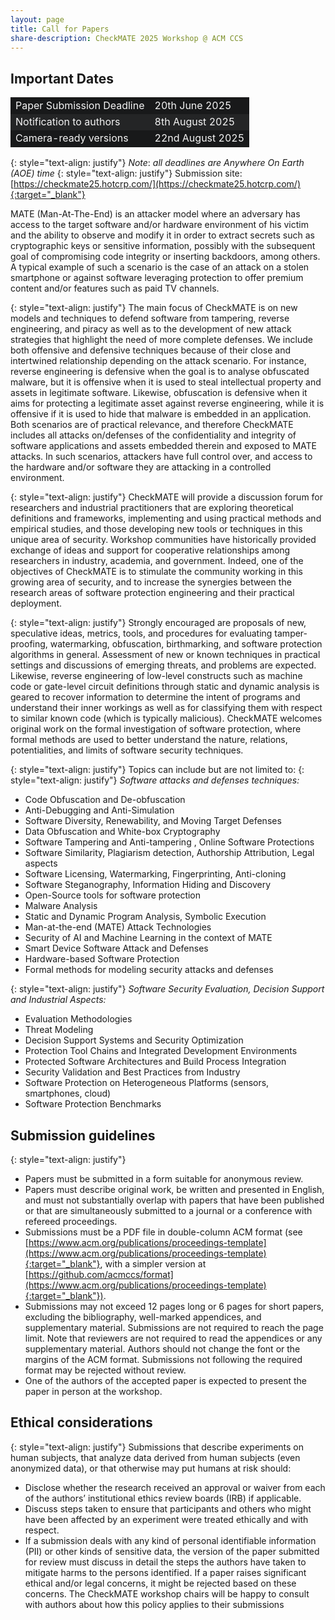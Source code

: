 ```yaml
---
layout: page
title: Call for Papers
share-description: CheckMATE 2025 Workshop @ ACM CCS
---
```


## Important Dates

<table>
  <tbody>
    <tr style="background-color:#18191a; color:#F4F4F4">
      <td>Paper Submission Deadline</td>
      <td>20th June 2025</td>
    </tr>
    <tr style="background-color:#242526; color:#F4F4F4">
      <td>Notification to authors</td>
      <td>8th August 2025</td>
    </tr>
    <tr style="background-color:#18191a; color:#F4F4F4">
      <td>Camera-ready versions</td>
      <td>22nd August 2025</td>
    </tr>
  </tbody>
</table>

{: style="text-align: justify"}
*Note*: _all deadlines are Anywhere On Earth (AOE) time_
{: style="text-align: justify"}
Submission site: [https://checkmate25.hotcrp.com/](https://checkmate25.hotcrp.com/){:target="_blank"}

MATE (Man-At-The-End) is an attacker model where an adversary has access to the target software and/or hardware environment of his victim and the ability to observe and modify it in order to extract secrets such as cryptographic keys or sensitive information, possibly with the subsequent goal of compromising code integrity or inserting backdoors, among others. A typical example of such a scenario is the case of an attack on a stolen smartphone or against software leveraging protection to offer premium content and/or features such as paid TV channels. 

{: style="text-align: justify"}
The main focus of CheckMATE is on new models and techniques to defend software from tampering, reverse engineering, and piracy as well as to the development of new attack strategies that highlight the need of more complete defenses. We include both offensive and defensive techniques because of their close and intertwined relationship depending on the attack scenario. For instance, reverse engineering is defensive when the goal is to analyse obfuscated malware, but it is offensive when it is used to steal intellectual property and assets in legitimate software. Likewise, obfuscation is defensive when it aims for protecting a legitimate asset against reverse engineering, while it is offensive if it is used to hide that malware is embedded in an application. Both scenarios are of practical relevance, and therefore CheckMATE includes all attacks on/defenses of the confidentiality and integrity of software applications and assets embedded therein and exposed to MATE attacks. In such scenarios, attackers have full control over, and access to the hardware and/or software they are attacking in a controlled environment.

{: style="text-align: justify"}
CheckMATE will provide a discussion forum for researchers and industrial practitioners that are exploring theoretical definitions and frameworks, implementing and using practical methods and empirical studies, and those developing new tools or techniques in this unique area of security. Workshop communities have historically provided exchange of ideas and support for cooperative relationships among researchers in industry, academia, and government. Indeed, one of the objectives of CheckMATE is to stimulate the community working in this growing area of security, and to increase the synergies between the research areas of software protection engineering and their practical deployment.

{: style="text-align: justify"}
Strongly encouraged are proposals of new, speculative ideas, metrics, tools, and procedures for evaluating tamper-proofing, watermarking, obfuscation, birthmarking, and software protection algorithms in general. Assessment of new or known techniques in practical settings and discussions of emerging threats, and problems are expected. Likewise, reverse engineering of low-level constructs such as machine code or gate-level circuit definitions through static and dynamic analysis is geared to recover information to determine the intent of programs and understand their inner workings as well as for classifying them with respect to similar known code (which is typically malicious). CheckMATE welcomes original work on the formal investigation of software protection, where formal methods are used to better understand the nature, relations, potentialities, and limits of software security techniques. 

{: style="text-align: justify"}
Topics can include but are not limited to:
{: style="text-align: justify"}
_Software attacks and defenses techniques:_
- Code Obfuscation and De-obfuscation
- Anti-Debugging and Anti-Simulation
- Software Diversity, Renewability, and Moving Target Defenses
- Data Obfuscation and White-box Cryptography
- Software Tampering and Anti-tampering , Online Software Protections
- Software Similarity, Plagiarism detection, Authorship Attribution, Legal aspects
- Software Licensing, Watermarking, Fingerprinting, Anti-cloning
- Software Steganography, Information Hiding and Discovery
- Open-Source tools for software protection
- Malware Analysis
- Static and Dynamic Program Analysis, Symbolic Execution
- Man-at-the-end (MATE) Attack Technologies
- Security of AI and Machine Learning in the context of MATE
- Smart Device Software Attack and Defenses
- Hardware-based Software Protection
- Formal methods for modeling security attacks and defenses

{: style="text-align: justify"}
_Software Security Evaluation, Decision Support and Industrial Aspects:_
- Evaluation Methodologies
- Threat Modeling
- Decision Support Systems and Security Optimization
- Protection Tool Chains and Integrated Development Environments
- Protected Software Architectures and Build Process Integration
- Security Validation and Best Practices from Industry
- Software Protection on Heterogeneous Platforms (sensors, smartphones, cloud)
- Software Protection Benchmarks

## Submission guidelines
{: style="text-align: justify"}
- Papers must be submitted in a form suitable for anonymous review.
- Papers must describe original work, be written and presented in English, and must not substantially overlap with papers that have been published or that are simultaneously submitted to a journal or a conference with refereed proceedings.
- Submissions must be a PDF file in double-column ACM format (see [https://www.acm.org/publications/proceedings-template](https://www.acm.org/publications/proceedings-template){:target="_blank"}, with a simpler version at [https://github.com/acmccs/format](https://www.acm.org/publications/proceedings-template){:target="_blank"}).
- Submissions may not exceed 12 pages long or 6 pages for short papers, excluding the bibliography, well-marked appendices, and supplementary material. Submissions are not required to reach the page limit. Note that reviewers are not required to read the appendices or any supplementary material. Authors should not change the font or the margins of the ACM format. Submissions not following the required format may be rejected without review.
- One of the authors of the accepted paper is expected to present the paper in person at the workshop.

## Ethical considerations
{: style="text-align: justify"}
Submissions that describe experiments on human subjects, that analyze data derived from human subjects (even anonymized data), or that otherwise may put humans at risk should:
- Disclose whether the research received an approval or waiver from each of the authors’ institutional ethics review boards (IRB) if applicable.
- Discuss steps taken to ensure that participants and others who might have been affected by an experiment were treated ethically and with respect.
- If a submission deals with any kind of personal identifiable information (PII) or other kinds of sensitive data, the version of the paper submitted for review must discuss in detail the steps the authors have taken to mitigate harms to the persons identified. If a paper raises significant ethical and/or legal concerns, it might be rejected based on these concerns. The CheckMATE workshop chairs will be happy to consult with authors about how this policy applies to their submissions
